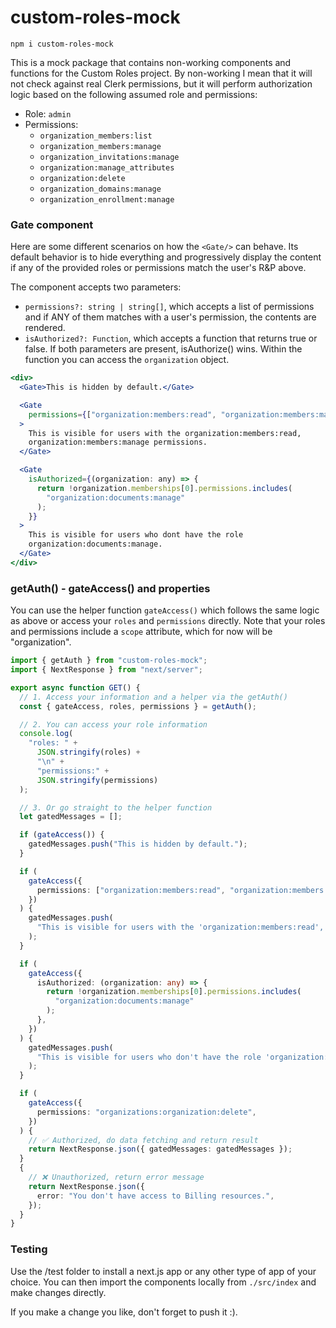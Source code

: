 # custom-roles-mock

```
npm i custom-roles-mock
```

This is a mock package that contains non-working components and functions for the Custom Roles project. By non-working I mean that it will not check against real Clerk permissions, but it will perform authorization logic based on the following assumed role and permissions:

- Role: `admin`
- Permissions:
  - `organization_members:list`
  - `organization_members:manage`
  - `organization_invitations:manage`
  - `organization:manage_attributes`
  - `organization:delete`
  - `organization_domains:manage`
  - `organization_enrollment:manage`

### Gate component

Here are some different scenarios on how the `<Gate/>` can behave. Its default behavior is to hide everything and progressively display the content if any of the provided roles or permissions match the user's R&P above.

The component accepts two parameters:

- `permissions?: string | string[]`, which accepts a list of permissions and if ANY of them matches with a user's permission, the contents are rendered.
- `isAuthorized?: Function`, which accepts a function that returns true or false. If both parameters are present, isAuthorize() wins. Within the function you can access the `organization` object.

```jsx
<div>
  <Gate>This is hidden by default.</Gate>

  <Gate
    permissions={["organization:members:read", "organization:members:manage"]}
  >
    This is visible for users with the organization:members:read,
    organization:members:manage permissions.
  </Gate>

  <Gate
    isAuthorized={(organization: any) => {
      return !organization.memberships[0].permissions.includes(
        "organization:documents:manage"
      );
    }}
  >
    This is visible for users who dont have the role
    organization:documents:manage.
  </Gate>
</div>
```

### getAuth() - gateAccess() and properties

You can use the helper function `gateAccess()` which follows the same logic as above or access your `roles` and `permissions` directly.
Note that your roles and permissions include a `scope` attribute, which for now will be "organization".

```ts
import { getAuth } from "custom-roles-mock";
import { NextResponse } from "next/server";

export async function GET() {
  // 1. Access your information and a helper via the getAuth()
  const { gateAccess, roles, permissions } = getAuth();

  // 2. You can access your role information
  console.log(
    "roles: " +
      JSON.stringify(roles) +
      "\n" +
      "permissions:" +
      JSON.stringify(permissions)
  );

  // 3. Or go straight to the helper function
  let gatedMessages = [];

  if (gateAccess()) {
    gatedMessages.push("This is hidden by default.");
  }

  if (
    gateAccess({
      permissions: ["organization:members:read", "organization:members:manage"],
    })
  ) {
    gatedMessages.push(
      "This is visible for users with the 'organization:members:read', 'organization:members:manage' permissions"
    );
  }

  if (
    gateAccess({
      isAuthorized: (organization: any) => {
        return !organization.memberships[0].permissions.includes(
          "organization:documents:manage"
        );
      },
    })
  ) {
    gatedMessages.push(
      "This is visible for users who don't have the role 'organization:members:read'."
    );
  }

  if (
    gateAccess({
      permissions: "organizations:organization:delete",
    })
  ) {
    // ✅ Authorized, do data fetching and return result
    return NextResponse.json({ gatedMessages: gatedMessages });
  }
  {
    // ❌ Unauthorized, return error message
    return NextResponse.json({
      error: "You don't have access to Billing resources.",
    });
  }
}
```

### Testing

Use the /test folder to install a next.js app or any other type of app of your choice. You can then import the components locally from `./src/index` and make changes directly.

If you make a change you like, don't forget to push it :).

